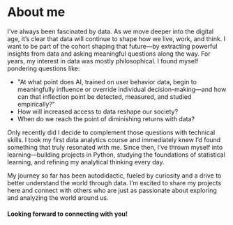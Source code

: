 # About me

I've always been fascinated by data. As we move deeper into the digital age, it’s clear that data will continue to shape how we live, work, and think. I want to be part of the cohort shaping that future—by extracting powerful insights from data and asking meaningful questions along the way.
For years, my interest in data was mostly philosophical. I found myself pondering questions like:
* "At what point does AI, trained on user behavior data, begin to meaningfully influence or override individual decision-making—and how can that inflection point be detected, measured, and studied empirically?"
* How will increased access to data reshape our society?
* When do we reach the point of diminishing returns with data?

Only recently did I decide to complement those questions with technical skills. I took my first data analytics course and immediately knew I’d found something that truly resonated with me. Since then, I’ve thrown myself into learning—building projects in Python, studying the foundations of statistical learning, and refining my analytical thinking every day.

My journey so far has been autodidactic, fueled by curiosity and a drive to better understand the world through data. I’m excited to share my projects here and connect with others who are just as passionate about exploring and analyzing the world around us.

#### Looking forward to connecting with you!

